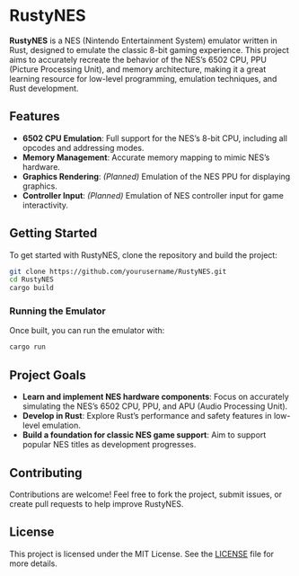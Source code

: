 # RustyNES

**RustyNES** is a NES (Nintendo Entertainment System) emulator written in Rust, designed to emulate the classic 8-bit gaming experience. This project aims to accurately recreate the behavior of the NES’s 6502 CPU, PPU (Picture Processing Unit), and memory architecture, making it a great learning resource for low-level programming, emulation techniques, and Rust development.

## Features
- **6502 CPU Emulation**: Full support for the NES’s 8-bit CPU, including all opcodes and addressing modes.
- **Memory Management**: Accurate memory mapping to mimic NES’s hardware.
- **Graphics Rendering**: *(Planned)* Emulation of the NES PPU for displaying graphics.
- **Controller Input**: *(Planned)* Emulation of NES controller input for game interactivity.

## Getting Started
To get started with RustyNES, clone the repository and build the project:

```bash
git clone https://github.com/yourusername/RustyNES.git
cd RustyNES
cargo build
```

### Running the Emulator
Once built, you can run the emulator with:

```bash
cargo run
```

## Project Goals
- **Learn and implement NES hardware components**: Focus on accurately simulating the NES’s 6502 CPU, PPU, and APU (Audio Processing Unit).
- **Develop in Rust**: Explore Rust’s performance and safety features in low-level emulation.
- **Build a foundation for classic NES game support**: Aim to support popular NES titles as development progresses.

## Contributing
Contributions are welcome! Feel free to fork the project, submit issues, or create pull requests to help improve RustyNES.

## License
This project is licensed under the MIT License. See the [LICENSE](LICENSE) file for more details.